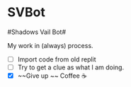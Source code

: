 # SVBot
#Shadows Vail Bot#

My work in (always) process.

- [ ] Import code from old replit
- [ ] Try to get a clue as what I am doing.
- [X] ~~Give up ~~ Coffee :coffee:
